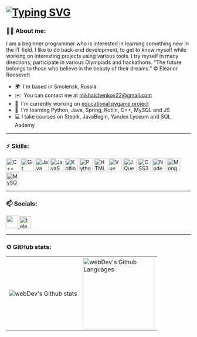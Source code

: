 <h1>
   <a href="https://git.io/typing-svg"><img src="https://readme-typing-svg.herokuapp.com?font=Righteous&size=30&duration=7000&pause=500&color=9D9DEB&background=836CFF00&random=false&width=750&height=60&lines=Hi+%F0%9F%91%8B%2C+my+name+is+Alexandr+Mikhalchenkov;A+young+back-end+developer+who+is+still+learning+%F0%9F%A7%91%F0%9F%8F%BB%E2%80%8D%F0%9F%92%BB" alt="Typing SVG" /></a>
</h1>

### :man_technologist: About me:
  I am a beginner programmer who is interested in learning something new in the IT field. I like to do back-end development, to get to know myself while working on interesting projects using various tools. I try myself in many directions, participate in various Olympiads and hackathons.
  “The future belongs to those who believe in the beauty of their dreams.” © Eleanor Roosevelt
* 🌍  I'm based in Smolensk, Russia
* ✉️  You can contact me at [mikhalchenkov22@gmail.com](mailto:mikhalchenkov22@gmail.com)
* 🚀  I'm currently working on [educational pygame project](https://github.com/mikhalexandr/Sensei-Rescuing-Pygame)
* 🧠  I'm learning Python, Java, Spring, Kotlin, C++, MySQL and JS
* 💻  I take courses on Stepik, JavaBegin, Yandex Lyceum and SQL Aademy

---

### :zap: Skills:


<p align="left">
<a href="https://docs.microsoft.com/en-us/cpp/?view=msvc-170" target="_blank" rel="noreferrer"><img src="https://raw.githubusercontent.com/danielcranney/readme-generator/main/public/icons/skills/cplusplus-colored.svg" width="36" height="36" alt="C++" /></a>  <a href="https://git-scm.com/" target="_blank" rel="noreferrer"><img src="https://raw.githubusercontent.com/danielcranney/readme-generator/main/public/icons/skills/git-colored.svg" width="36" height="36" alt="Git" /></a>  <a href="https://www.oracle.com/java/" target="_blank" rel="noreferrer"><img src="https://raw.githubusercontent.com/danielcranney/readme-generator/main/public/icons/skills/java-colored.svg" width="36" height="36" alt="Java" /></a>  <a href="https://developer.mozilla.org/en-US/docs/Web/JavaScript" target="_blank" rel="noreferrer"><img src="https://raw.githubusercontent.com/danielcranney/readme-generator/main/public/icons/skills/javascript-colored.svg" width="36" height="36" alt="JavaScript" /></a>     <a href="https://kotlinlang.org/" target="_blank" rel="noreferrer"><img src="https://raw.githubusercontent.com/danielcranney/readme-generator/main/public/icons/skills/kotlin-colored.svg" width="36" height="36" alt="Kotlin" /></a>  <a href="https://www.python.org/" target="_blank" rel="noreferrer"><img src="https://raw.githubusercontent.com/danielcranney/readme-generator/main/public/icons/skills/python-colored.svg" width="36" height="36" alt="Python" /></a>  <a href="https://developer.mozilla.org/en-US/docs/Glossary/HTML5" target="_blank" rel="noreferrer"><img src="https://raw.githubusercontent.com/danielcranney/readme-generator/main/public/icons/skills/html5-colored.svg" width="36" height="36" alt="HTML5" /></a>  <a href="https://vuejs.org/" target="_blank" rel="noreferrer"><img src="https://raw.githubusercontent.com/danielcranney/readme-generator/main/public/icons/skills/vuejs-colored.svg" width="36" height="36" alt="Vue" /></a>  <a href="https://jquery.com/" target="_blank" rel="noreferrer"><img src="https://raw.githubusercontent.com/danielcranney/readme-generator/main/public/icons/skills/jquery-colored.svg" width="36" height="36" alt="JQuery" /></a>  <a href="https://www.w3.org/TR/CSS/#css" target="_blank" rel="noreferrer"><img src="https://raw.githubusercontent.com/danielcranney/readme-generator/main/public/icons/skills/css3-colored.svg" width="36" height="36" alt="CSS3" /></a>  <a href="https://nodejs.org/en/" target="_blank" rel="noreferrer"><img src="https://raw.githubusercontent.com/danielcranney/readme-generator/main/public/icons/skills/nodejs-colored.svg" width="36" height="36" alt="NodeJS" /></a>  <a href="https://www.mongodb.com/" target="_blank" rel="noreferrer"><img src="https://raw.githubusercontent.com/danielcranney/readme-generator/main/public/icons/skills/mongodb-colored.svg" width="36" height="36" alt="MongoDB" /></a>  <a href="https://www.mysql.com/" target="_blank" rel="noreferrer"><img src="https://raw.githubusercontent.com/danielcranney/readme-generator/main/public/icons/skills/mysql-colored.svg" width="36" height="36" alt="MySQL" /></a>
</p>

---

### :mailbox: Socials:

<p align="left"> <a href="https://www.github.com/mikhalexandr" target="_blank" rel="noreferrer"> <picture> <source media="(prefers-color-scheme: dark)" srcset="https://raw.githubusercontent.com/danielcranney/readme-generator/main/public/icons/socials/github-dark.svg" /> <source media="(prefers-color-scheme: light)" srcset="https://raw.githubusercontent.com/danielcranney/readme-generator/main/public/icons/socials/github.svg" /> <img src="https://raw.githubusercontent.com/danielcranney/readme-generator/main/public/icons/socials/github.svg" width="32" height="35" /> </picture> </a>   <a href="https://t.me/mikhalexandr" target="_blank" rel="noreferrer"> <picture> <img src="https://cdn-icons-png.flaticon.com/512/2111/2111646.png" width="32" height="33" alt="telegram group" /> </picture> </a></p>

---

### ⚙️ GitHub stats:
<table>
  <tr>
    <td>
      <img align="centre" src="http://github-readme-streak-stats.herokuapp.com?user=mikhalexandr&stroke=ffffff&background=181824&ring=ffffff&fire=ffffff&currStreakNum=ffffff&currStreakLabel=ffffff&sideNums=ffffff&sideLabels=ffffff&dates=ffffff" alt="webDev's Github stats" />
    </td>
    <td>
      <img height="195px" align="centre" alt="webDev's Github Languages" src="https://github-readme-stats-sigma-five.vercel.app/api/top-langs/?username=mikhalexandr&layout=compact&langs_count=10&title_color=ffffff&text_color=ffffff&icon_color=6366f1&bg_color=181824&locale=en&custom_title=Top%20%Languages" />
    </td>
  </tr>
</table>  

